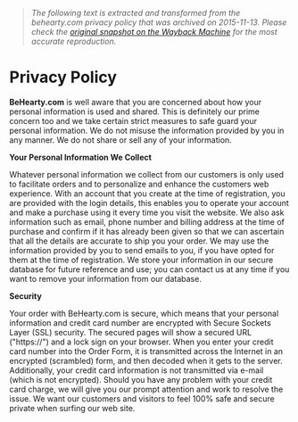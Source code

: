 > *The following text is extracted and transformed from the behearty.com privacy policy that was archived on 2015-11-13. Please check the [original snapshot on the Wayback Machine](https://web.archive.org/web/20151113050334id_/http%3A//behearty.com/privacy-policy) for the most accurate reproduction.*

# Privacy Policy

**BeHearty.com** is well aware that you are concerned about how your personal information is used and shared. This is definitely our prime concern too and we take certain strict measures to safe guard your personal information. We do not misuse the information provided by you in any manner. We do not share or sell any of your information.

**Your Personal Information We Collect**

Whatever personal information we collect from our customers is only used to facilitate orders and to personalize and enhance the customers web experience. With an account that you create at the time of registration, you are provided with the login details, this enables you to operate your account and make a purchase using it every time you visit the website. We also ask information such as email, phone number and billing address at the time of purchase and confirm if it has already been given so that we can ascertain that all the details are accurate to ship you your order. We may use the information provided by you to send emails to you, if you have opted for them at the time of registration. We store your information in our secure database for future reference and use; you can contact us at any time if you want to remove your information from our database.

**Security**

Your order with BeHearty.com is secure, which means that your personal information and credit card number are encrypted with Secure Sockets Layer (SSL) security. The secured pages will show a secured URL ("https://") and a lock sign on your browser. When you enter your credit card number into the Order Form, it is transmitted across the Internet in an encrypted (scrambled) form, and then decoded when it gets to the server. Additionally, your credit card information is not transmitted via e-mail (which is not encrypted). Should you have any problem with your credit card charge, we will give you our prompt attention and work to resolve the issue. We want our customers and visitors to feel 100% safe and secure private when surfing our web site.
